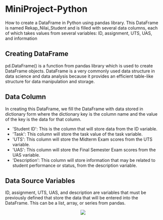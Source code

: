# MiniProject-Python
How to create a DataFrame in Python using pandas library. This DataFrame is named Rekap_Nilai_Student and is filled with several data columns, each of which takes values from several variables: ID, assignment, UTS, UAS, and information

## Creating DataFrame

pd.DataFrame() is a function from pandas library which is used to create DataFrame objects. DataFrame is a very commonly used data structure in data science and data analysis because it provides an efficient table-like structure for data manipulation and storage.

## Data Column 

In creating this DataFrame, we fill the DataFrame with data stored in dictionary form where the dictionary key is the column name and the value of the key is the data for that column.
  - 'Student ID': This is the column that will store data from the ID variable.
  - 'Task': This column will store the task value of the task variable.
  - 'UTS': This column will store the Midterm Exam scores from the UTS variable.
  - 'UAS': This column will store the Final Semester Exam scores from the UAS variable.
  - 'Description': This column will store information that may be related to student performance or status, from the description variable.

## Data Source Variables

ID, assignment, UTS, UAS, and description are variables that must be previously defined that store the data that will be entered into the DataFrame. This can be a list, array, or series from pandas.

<div align="center"><img src="https://github.com/fakhirahazhar/MiniProject-Python/assets/165735471/fd767bee-bfe4-4f19-9d63-66ea4e357561" /></div>
